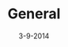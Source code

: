 ---
title: General
date: 3-9-2014
layout: subblog
subblog: General
comments: false
permalink: blogs/general/
---